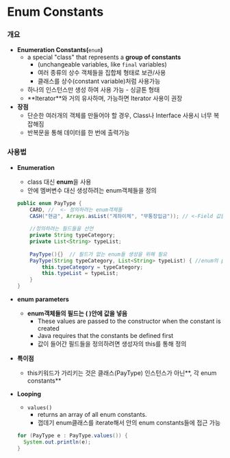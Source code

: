 # Enum Constants

### 개요

- **Enumeration Constants(**`enum`**)**
    - a special "class" that represents a **group of constants**
        - (unchangeable variables, like `final` variables)
        - 여러 종류의 상수 객체들을 집합체 형태로 보관/사용
        - 클래스를 상수(constant variable)처럼 사용가능
    - 하나의 인스턴스만 생성 하여 사용 가능 - 싱글톤 형태
    - **Iterator<E>**와 거의 유사하며, 가능하면 Iterator 사용이 권장
- **장점**
    - 단순한 여러개의 객체를 만들어야 할 경우, Class나 Interface 사용시 너무 복잡해짐
    - 반복문을 통해 데이터를 한 번에 출력가능

### 사용법

- **Enumeration<E>**
    - class 대신 **enum**을 사용
    - 안에 멤버변수 대신 생성하려는 enum객체들을 정의
    
    ```java
    public enum PayType {
    	CARD, //  <- 정의하려는 enum객체들
    	CASH("현금", Arrays.asList("계좌이체", "무통장입금")); // <-Field 값들
    	
    	//정의하려는 필드들을 선언
    	private String typeCategory; 
    	private List<String> typeList;
    	
    	PayType(){}  // 필드가 없는 enum들 생성을 위해 필요
    	PayType(String typeCategory, List<String> typeList) { //enum의 param값을 받아서 생성
    		this.typeCategory = typeCategory;
    		this.typeList = typeList;
    	}	
    }
    ```
    
- **enum parameters**
    - **enum객체들의 필드는 ( )안에 값을 넣음**
        - These values are passed to the constructor when the constant is created
        - Java requires that the constants be defined first
        - 값이 들어간 필드들을 정의하려면 생성자의 this를 통해 정의
- **특이점**
    - this키워드가 가리키는 것은 클래스(PayType) 인스턴스가 아닌**, 각 enum constants**
- **Looping**
    - `values()`
        - returns an array of all enum constants.
        - 껍데기 enum클래스를 iterate해서 안의 enum constants들에 접근 가능
    
    ```java
    for (PayType e : PayType.values()) {
      System.out.println(e);
    }
    ```